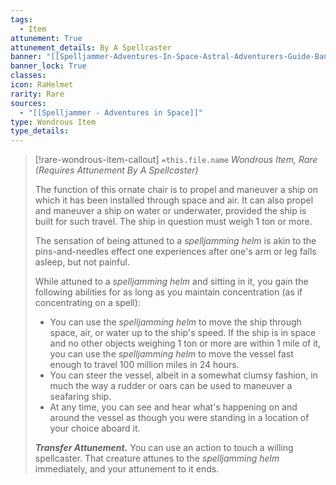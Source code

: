 ```yaml
---
tags:
  - Item
attunement: True
attunement_details: By A Spellcaster
banner: "[[Spelljammer-Adventures-In-Space-Astral-Adventurers-Guide-Banner.jpg]]"
banner_lock: True
classes:
icon: RaHelmet
rarity: Rare
sources:
  - "[[Spelljammer - Adventures in Space]]"
type: Wondrous Item
type_details: 
---
```

>[!rare-wondrous-item-callout] `=this.file.name`
>*Wondrous Item, Rare (Requires Attunement By A Spellcaster)*
>
>The function of this ornate chair is to propel and maneuver a ship on which it has been installed through space and air. It can also propel and maneuver a ship on water or underwater, provided the ship is built for such travel. The ship in question must weigh 1 ton or more.
>
>The sensation of being attuned to a *spelljamming helm* is akin to the pins-and-needles effect one experiences after one's arm or leg falls asleep, but not painful.
>
>While attuned to a *spelljamming helm* and sitting in it, you gain the following abilities for as long as you maintain concentration (as if concentrating on a spell):
>
>* You can use the *spelljamming helm* to move the ship through space, air, or water up to the ship's speed. If the ship is in space and no other objects weighing 1 ton or more are within 1 mile of it, you can use the *spelljamming helm* to move the vessel fast enough to travel 100 million miles in 24 hours.
>* You can steer the vessel, albeit in a somewhat clumsy fashion, in much the way a rudder or oars can be used to maneuver a seafaring ship.
>* At any time, you can see and hear what's happening on and around the vessel as though you were standing in a location of your choice aboard it.
>
>***Transfer Attunement.*** You can use an action to touch a willing spellcaster. That creature attunes to the *spelljamming helm* immediately, and your attunement to it ends.
>
>
